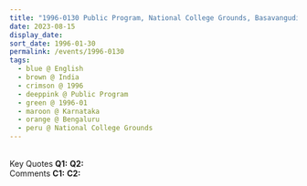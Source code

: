 ```yaml
---
title: "1996-0130 Public Program, National College Grounds, Basavangudi, Bengaluru, Karnataka, India"
date: 2023-08-15
display_date: 
sort_date: 1996-01-30
permalink: /events/1996-0130
tags:
  - blue @ English
  - brown @ India
  - crimson @ 1996
  - deeppink @ Public Program
  - green @ 1996-01
  - maroon @ Karnataka
  - orange @ Bengaluru
  - peru @ National College Grounds
---
```


<br>

<wave-list>
  <list-title color="DarkSeaGreen" width="55">Key Quotes</list-title>
  <list-item color="BlanchedAlmond" width="280"><b>Q1:</b> <i></i></list-item>
  <list-item color="Lavender" width="280"><b>Q2:</b> <i></i></list-item>
</wave-list>

<br>

<wave-list>
  <list-title color="DarkSeaGreen" width="55">Comments</list-title>
  <list-item color="BlanchedAlmond" width="280"><b>C1:</b> <i></i></list-item>
  <list-item color="Lavender" width="280"><b>C2:</b> <i></i></list-item>
</wave-list>